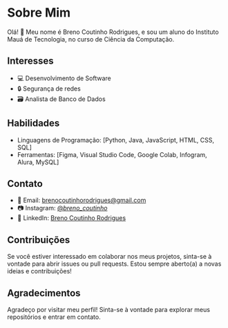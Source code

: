 # Sobre Mim

Olá! 👋 Meu nome é Breno Coutinho Rodrigues, e sou um aluno do Instituto Mauá de Tecnologia, no curso de Ciência da Computação.

## Interesses

- 💻 Desenvolvimento de Software
- :lock: Segurança de redes 
- :card_file_box: Analista de Banco de Dados


## Habilidades

- Linguagens de Programação: [Python, Java, JavaScript, HTML, CSS, SQL]
- Ferramentas: [Figma, Visual Studio Code, Google Colab, Infogram, Alura, MySQL]

## Contato

- 📧 Email: brenocoutinhorodrigues@gmail.com
- :camera: Instagram: [@_breno_coutinho_](https://www.instagram.com/_breno_coutinho_/)
- 💼 LinkedIn: [Breno Coutinho Rodrigues](https://www.linkedin.com/in/breno-coutinho-rodrigues-a65a5b27a/)

## Contribuições

Se você estiver interessado em colaborar nos meus projetos, sinta-se à vontade para abrir issues ou pull requests. Estou sempre aberto(a) a novas ideias e contribuições!

## Agradecimentos

Agradeço por visitar meu perfil! Sinta-se à vontade para explorar meus repositórios e entrar em contato.


